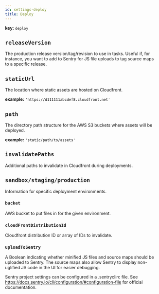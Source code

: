 ```yaml
---
id: settings-deploy
title: Deploy
---
```


**key:** `deploy`

## `releaseVersion`
The production release version/tag/revision to use in tasks. Useful if, for instance, you want to add to Sentry for JS file uploads to tag source maps to a specific release.

## `staticUrl`
The location where static assets are hosted on Cloudfront.

**example:**
`'https://d111111abcdef8.cloudfront.net'`

## `path`
The directory path structure for the AWS S3 buckets where assets will be deployed.

**example:**
`'static/path/to/assets'`

## `invalidatePaths`
Additional paths to invalidate in Cloudfront during deployments.

## `sandbox/staging/production`
Information for specific deployment environments.

### `bucket`
AWS bucket to put files in for the given environment.

### `cloudFrontDistributionId`
Cloudfront distribution ID or array of IDs to invalidate.

### `uploadToSentry`
A Boolean indicating whether minified JS files and source maps should be uploaded to Sentry. The source maps also allow Sentry to display non-uglified JS code in the UI for easier debugging.

Sentry project settings can be configured in a .sentryclirc file.
See https://docs.sentry.io/cli/configuration/#configuration-file for official documentation.